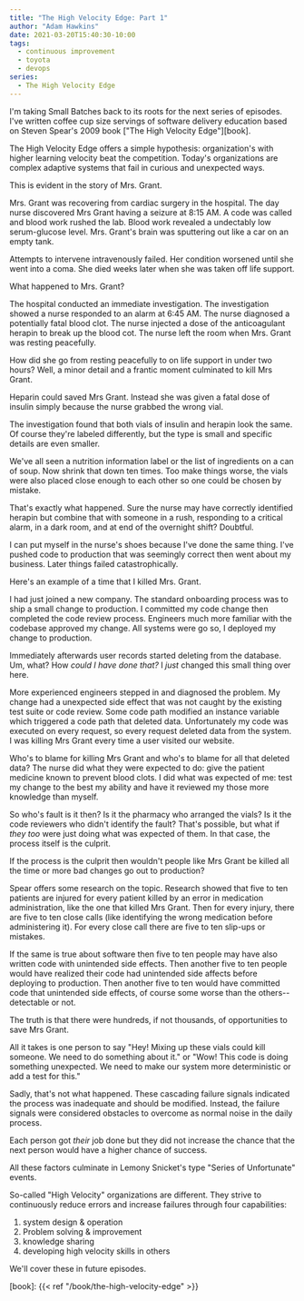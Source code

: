 ```yaml
---
title: "The High Velocity Edge: Part 1"
author: "Adam Hawkins"
date: 2021-03-20T15:40:30-10:00
tags:
  - continuous improvement
  - toyota
  - devops
series:
  - The High Velocity Edge
---
```


I'm taking Small Batches back to its roots for the next series of
episodes. I've written coffee cup size servings of software delivery
education based on Steven Spear's 2009 book ["The High Velocity
Edge"][book].

The High Velocity Edge offers a simple hypothesis: organization's with
higher learning velocity beat the competition. Today's organizations
are complex adaptive systems that fail in curious and unexpected ways.

This is evident in the story of Mrs. Grant.

Mrs. Grant was recovering from cardiac surgery in the hospital. The
day nurse discovered Mrs Grant having a seizure at 8:15 AM. A code was
called and blood work rushed the lab. Blood work revealed a undectably
low serum-glucose level. Mrs. Grant's brain was sputtering out like a
car on an empty tank.

Attempts to intervene intravenously failed. Her condition worsened
until she went into a coma. She died weeks later when she was taken
off life support.

What happened to Mrs. Grant?

The hospital conducted an immediate investigation. The investigation
showed a nurse responded to an alarm at 6:45 AM. The nurse diagnosed a
potentially fatal blood clot. The nurse injected a dose of the
anticoagulant herapin to break up the blood cot. The nurse left the
room when Mrs. Grant was resting peacefully.

How did she go from resting peacefully to on life support in under two
hours? Well, a minor detail and a frantic moment culminated to kill
Mrs Grant.

Heparin could saved Mrs Grant. Instead she was given a fatal dose of
insulin simply because the nurse grabbed the wrong vial.

The investigation found that both vials of insulin and herapin look
the same. Of course they're labeled differently, but the type is small
and specific details are even smaller.

We've all seen a nutrition information label or the list of
ingredients on a can of soup. Now shrink that down ten times. Too make
things worse, the vials were also placed close enough to each other so
one could be chosen by mistake.

That's exactly what happened. Sure the nurse may have correctly
identified herapin but combine that with someone in a rush, responding
to a critical alarm, in a dark room, and at end of the overnight
shift? Doubtful.

I can put myself in the nurse's shoes because I've done the same
thing. I've pushed code to production that was seemingly correct then
went about my business. Later things failed catastrophically.

Here's an example of a time that I killed Mrs. Grant.

I had just joined a new company. The standard onboarding process was
to ship a small change to production. I committed my code change then
completed the code review process. Engineers much more familiar with
the codebase approved my change. All systems were go so, I deployed my
change to production.

Immediately afterwards user records started deleting from
the database. Um, what? How _could I have done that?_ I _just_ changed
this small thing over here.

More experienced engineers stepped in and diagnosed the problem. My
change had a unexpected side effect that was not caught by the
existing test suite or code review. Some code path modified an
instance variable which triggered a code path that deleted data.
Unfortunately my code was executed on every request, so every request
deleted data from the system. I was killing Mrs Grant every time a
user visited our website.

Who's to blame for killing Mrs Grant and who's to blame for all that
deleted data? The nurse did what they were expected to do: give the
patient medicine known to prevent blood clots. I did what was expected
of me: test my change to the best my ability and have it reviewed my
those more knowledge than myself.

So who's fault is it then? Is it the pharmacy who arranged the vials?
Is it the code reviewers who didn't identify the fault? That's possible, but
what if _they too_ were just doing what was expected of them. In that
case, the process itself is the culprit.

If the process is the culprit then wouldn't people like Mrs Grant be
killed all the time or more bad changes go out to production?

Spear offers some research on the topic. Research showed that five to
ten patients are injured for every patient killed by an error in
medication administration, like the one that killed Mrs Grant. Then
for every injury, there are five to ten close calls (like identifying
the wrong medication before administering it). For every close call
there are five to ten slip-ups or mistakes.

If the same is true about software then five to ten people may have
also written code with unintended side effects. Then another five to
ten people would have realized their code had unintended side affects
before deploying to production. Then another five to ten would have
committed code that unintended side effects, of course some worse than
the others--detectable or not.

The truth is that there were hundreds, if not thousands, of
opportunities to save Mrs Grant.

All it takes is one person to say "Hey! Mixing up these vials could
kill someone. We need to do something about it." or "Wow! This code is
doing something unexpected. We need to make our system more
deterministic or add a test for this."

Sadly, that's not what happened. These cascading failure signals
indicated the process was inadequate and should be modified. Instead,
the failure signals were considered obstacles to overcome as normal
noise in the daily process.

Each person got _their_ job done but they did not increase the chance
that the next person would have a higher chance of success.

All these factors culminate in Lemony Snicket's type "Series of
Unfortunate" events.

So-called "High Velocity" organizations are different. They strive to
continuously reduce errors and increase failures through four
capabilities:

1. system design & operation
2. Problem solving & improvement
3. knowledge sharing
4. developing high velocity skills in others

We'll cover these in future episodes.

[book]: {{< ref "/book/the-high-velocity-edge" >}}
